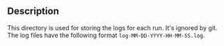 ## Description
This directory is used for storing the logs for each run. It's ignored by git.
 The log files have the following format `log-MM-DD-YYYY-HH-MM-SS.log`.
